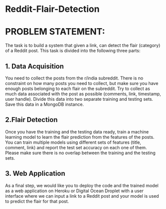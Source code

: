 # Reddit-Flair-Detection

# PROBLEM STATEMENT:

The task is to build a system that given a link, can detect the flair (category) of a Reddit post.
This task is divided into the following three parts:
## 1. Data Acquisition
You need to collect the posts from the r/india subreddit. There is no constraint on how many
posts you need to collect, but make sure you have enough posts belonging to each flair on the
subreddit. Try to collect as much data associated with the post as possible (comments, link,
timestamp, user handle). Divide this data into two separate training and testing sets. Save this
data in a MongoDB instance.
## 2.Flair Detection
Once you have the training and the testing data ready, train a machine learning model to learn
the flair prediction from the features of the posts. You can train multiple models using different
sets of features (title, comment, link) and report the test set accuracy on each one of them.
Please make sure there is no overlap between the training and the testing sets.
## 3. Web Application
As a final step, we would like you to deploy the code and the trained model as a web application
on Heroku or Digital Ocean Droplet with a user interface where we can input a link to a Reddit
post and your model is used to predict the flair for that post.

